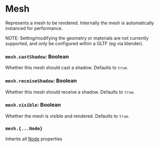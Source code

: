# Mesh

Represents a mesh to be rendered. 
Internally the mesh is automatically instanced for performance.

NOTE: Setting/modifying the geometry or materials are not currently supported, and only be configured within a GLTF (eg via blender).

### `mesh.castShadow`: Boolean

Whether this mesh should cast a shadow. Defaults to `true`.

### `mesh.receiveShadow`: Boolean

Whether this mesh should receive a shadow. Defaults to `true`.

### `mesh.visible`: Boolean

Whether the mesh is visible and rendered. Defaults to `true`.

### `mesh.{...Node}`

Inherits all [Node](/docs/ref/Node.md) properties

